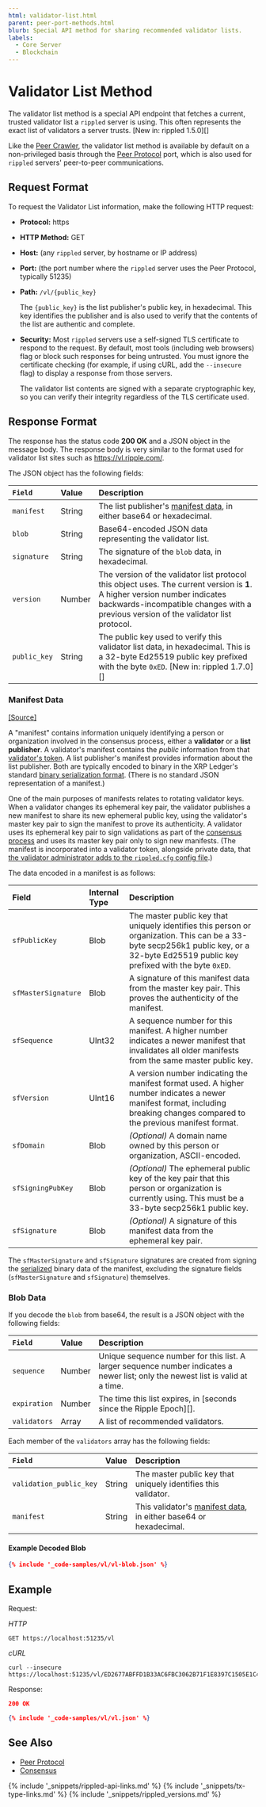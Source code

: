 ```yaml
---
html: validator-list.html
parent: peer-port-methods.html
blurb: Special API method for sharing recommended validator lists.
labels:
  - Core Server
  - Blockchain
---
```

# Validator List Method

The validator list method is a special API endpoint that fetches a current, trusted validator list a `rippled` server is using. This often represents the exact list of validators a server trusts. [New in: rippled 1.5.0][]

Like the [Peer Crawler](peer-crawler.html), the validator list method is available by default on a non-privileged basis through the [Peer Protocol](peer-protocol.html) port, which is also used for `rippled` servers' peer-to-peer communications.

## Request Format

To request the Validator List information, make the following HTTP
request:

- **Protocol:** https
- **HTTP Method:** GET
- **Host:** (any `rippled` server, by hostname or IP address)
- **Port:** (the port number where the `rippled` server uses the Peer Protocol, typically 51235)
- **Path:** `/vl/{public_key}`

    The `{public_key}` is the list publisher's public key, in hexadecimal. This key identifies the publisher and is also used to verify that the contents of the list are authentic and complete.

- **Security:** Most `rippled` servers use a self-signed TLS certificate to respond to the request. By default, most tools (including web browsers) flag or block such responses for being untrusted. You must ignore the certificate checking (for example, if using cURL, add the `--insecure` flag) to display a response from those servers.

    The validator list contents are signed with a separate cryptographic key, so you can verify their integrity regardless of the TLS certificate used.


## Response Format

The response has the status code **200 OK** and a JSON object in the message body. The response body is very similar to the format used for validator list sites such as <https://vl.ripple.com/>.

The JSON object has the following fields:

| `Field`          | Value  | Description                                      |
|:-----------------|:-------|:-------------------------------------------------|
| `manifest`       | String | The list publisher's [manifest data](#manifest-data), in either base64 or hexadecimal. |
| `blob`           | String | Base64-encoded JSON data representing the validator list. |
| `signature`      | String | The signature of the `blob` data, in hexadecimal. |
| `version`        | Number | The version of the validator list protocol this object uses. The current version is **1**. A higher version number indicates backwards-incompatible changes with a previous version of the validator list protocol. |
| `public_key`     | String | The public key used to verify this validator list data, in hexadecimal. This is a 32-byte Ed25519 public key prefixed with the byte `0xED`. [New in: rippled 1.7.0][] |

### Manifest Data
[[Source]](https://github.com/ripple/rippled/blob/97712107b71a8e2089d2e3fcef9ebf5362951110/src/ripple/app/misc/impl/Manifest.cpp#L43-L66 "Source")

A "manifest" contains information uniquely identifying a person or organization involved in the consensus process, either a **validator** or a **list publisher**. A validator's manifest contains the _public_ information from that [validator's token](run-rippled-as-a-validator.html#3-enable-validation-on-your-rippled-server). A list publisher's manifest provides information about the list publisher. Both are typically encoded to binary in the XRP Ledger's standard [binary serialization format](serialization.html). (There is no standard JSON representation of a manifest.)

One of the main purposes of manifests relates to rotating validator keys. When a validator changes its ephemeral key pair, the validator publishes a new manifest to share its new ephemeral public key, using the validator's master key pair to sign the manifest to prove its authenticity. A validator uses its ephemeral key pair to sign validations as part of the [consensus process](consensus.html) and uses its master key pair only to sign new manifests. (The manifest is incorporated into a validator token, alongside private data, that [the validator administrator adds to the `rippled.cfg` config file](run-rippled-as-a-validator.html#3-enable-validation-on-your-rippled-server).)

The data encoded in a manifest is as follows:

| Field               | Internal Type | Description                              |
|:--------------------|:--------------|:-----------------------------------------|
| `sfPublicKey`       | Blob          | The master public key that uniquely identifies this person or organization. This can be a 33-byte secp256k1 public key, or a 32-byte Ed25519 public key prefixed with the byte `0xED`. |
| `sfMasterSignature` | Blob          | A signature of this manifest data from the master key pair. This proves the authenticity of the manifest. |
| `sfSequence`        | UInt32        | A sequence number for this manifest. A higher number indicates a newer manifest that invalidates all older manifests from the same master public key. |
| `sfVersion`         | UInt16        | A version number indicating the manifest format used. A higher number indicates a newer manifest format, including breaking changes compared to the previous manifest format. |
| `sfDomain`          | Blob          | _(Optional)_ A domain name owned by this person or organization, ASCII-encoded. |
| `sfSigningPubKey`   | Blob          | _(Optional)_ The ephemeral public key of the key pair that this person or organization is currently using. This must be a 33-byte secp256k1 public key. |
| `sfSignature`       | Blob          | _(Optional)_ A signature of this manifest data from the ephemeral key pair. |

The `sfMasterSignature` and `sfSignature` signatures are created from signing the [serialized](serialization.html) binary data of the manifest, excluding the signature fields (`sfMasterSignature` and `sfSignature`) themselves.


### Blob Data

If you decode the `blob` from base64, the result is a JSON object with the following fields:

| `Field`      | Value  | Description                                          |
|:-------------|:-------|:-----------------------------------------------------|
| `sequence`   | Number | Unique sequence number for this list. A larger sequence number indicates a newer list; only the newest list is valid at a time. |
| `expiration` | Number | The time this list expires, in [seconds since the Ripple Epoch][]. |
| `validators` | Array  | A list of recommended validators.                    |

Each member of the `validators` array has the following fields:

| `Field`                 | Value  | Description                               |
|:------------------------|:-------|:------------------------------------------|
| `validation_public_key` | String | The master public key that uniquely identifies this validator. |
| `manifest`              | String | This validator's [manifest data](#manifest-data), in either base64 or hexadecimal. |


#### Example Decoded Blob

```json
{% include '_code-samples/vl/vl-blob.json' %}
```

## Example

Request:

<!-- MULTICODE_BLOCK_START -->

*HTTP*

```
GET https://localhost:51235/vl
```

*cURL*

```
curl --insecure https://localhost:51235/vl/ED2677ABFFD1B33AC6FBC3062B71F1E8397C1505E1C42C64D11AD1B28FF73F4734
```

<!-- MULTICODE_BLOCK_END -->

Response:

```json
200 OK

{% include '_code-samples/vl/vl.json' %}
```


## See Also

- [Peer Protocol](peer-protocol.html)
- [Consensus](consensus.html)

<!--{# common link defs #}-->
{% include '_snippets/rippled-api-links.md' %}
{% include '_snippets/tx-type-links.md' %}
{% include '_snippets/rippled_versions.md' %}
